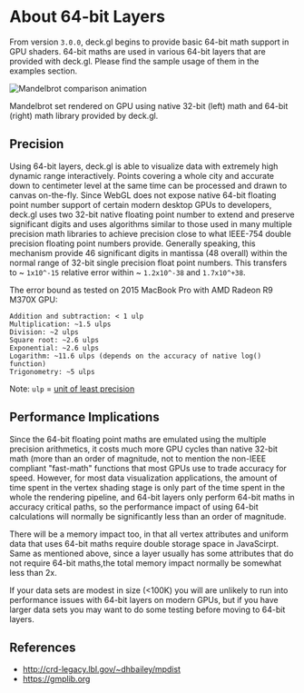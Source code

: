 # About 64-bit Layers

From version `3.0.0`, deck.gl begins to provide basic 64-bit math support
in GPU shaders. 64-bit maths are used in various 64-bit layers that are provided
with deck.gl. Please find the sample usage of them in the examples section.

![Mandelbrot comparison animation](../demo/src/static/images/demo-mandelbrot.gif)

Mandelbrot set rendered on GPU using native 32-bit (left) math and 64-bit (right)
math library provided by deck.gl.

## Precision

Using 64-bit layers, deck.gl is able to visualize data with extremely high
dynamic range interactively. Points covering a whole city and accurate down
to centimeter level at the same time can be processed and drawn to canvas
on-the-fly. Since WebGL does not expose native 64-bit floating point number
support of certain modern desktop GPUs to developers, deck.gl uses two 32-bit
native floating point number to extend and preserve significant digits and
uses algorithms similar to those used in many multiple precision math libraries
to achieve precision close to what IEEE-754 double precision floating point
numbers provide. Generally speaking, this mechanism provide 46 significant
digits in mantissa (48 overall) within the normal range of 32-bit single precision
float point numbers. This transfers to ~ `1x10^-15` relative error within
~ `1.2x10^-38` and `1.7x10^+38`.

The error bound as tested on 2015 MacBook Pro with AMD Radeon R9 M370X GPU:

```
Addition and subtraction: < 1 ulp
Multiplication: ~1.5 ulps
Division: ~2 ulps
Square root: ~2.6 ulps
Exponential: ~2.6 ulps
Logarithm: ~11.6 ulps (depends on the accuracy of native log() function)
Trigonometry: ~5 ulps
```
Note: `ulp` = [unit of least precision](https://en.wikipedia.org/wiki/Unit_in_the_last_place)

## Performance Implications

Since the 64-bit floating point maths are emulated using the multiple precision
arithmetics, it costs much more GPU cycles than native 32-bit math (more than an
order of magnitude, not to mention the non-IEEE compliant "fast-math" functions
that most GPUs use to trade accuracy for speed. However, for most data visualization
applications, the amount of time spent in the vertex shading stage is only part
of the time spent in the whole the rendering pipeline, and 64-bit layers only
perform 64-bit maths in accuracy critical paths, so the performance impact of using
64-bit calculations will normally be significantly less than an order of magnitude.

There will be a memory impact too, in that all vertex attributes and uniform data
that uses 64-bit maths require double storage space in JavaScirpt. Same as mentioned
above, since a layer usually has some attributes that do not require 64-bit maths,the
total memory impact normally be somewhat less than 2x.

If your data sets are modest in size (<100K) you will are unlikely to run into
performance issues with 64-bit layers on modern GPUs, but if you have larger data
sets you may want to do some testing before moving to 64-bit layers.

## References

- http://crd-legacy.lbl.gov/~dhbailey/mpdist
- https://gmplib.org

